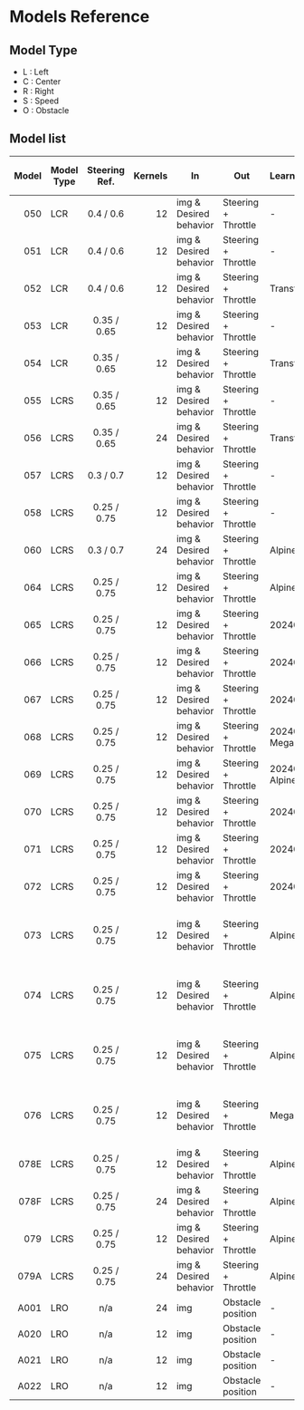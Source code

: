 # Models Reference

## Model Type

* L : Left
* C : Center
* R : Right
* S : Speed
* O : Obstacle

## Model list

| Model | Model Type | Steering Ref. | Kernels | In                     | Out                 | Learning Type                  | Val. Dataset | # Images | img Type | Val. Loss | Epoch | Angle Accuracy | Throttle Accuracy | Val. Angle Accuracy | Val. Throttle Accuracy | Max. dist. | Note                                                        |
|------:|------------|:-------------:|--------:|------------------------|---------------------|:-------------------------------|:-------------|---------:|----------|----------:|------:|---------------:|------------------:|--------------------:|-----------------------:|-----------:|-------------------------------------------------------------|
|   050 | LCR        |   0.4 / 0.6   |      12 | img & Desired behavior | Steering + Throttle | -                              | Shuffle      |     60 K | Raw      |   0.12036 |    39 |              - |                 - |                   - |                      - |          - |                                                             |
|   051 | LCR        |   0.4 / 0.6   |      12 | img & Desired behavior | Steering + Throttle | -                              | Shuffle      |     72 K | Raw      |   0.18487 |    33 |              - |                 - |                   - |                      - |          - |                                                             |
|   052 | LCR        |   0.4 / 0.6   |      12 | img & Desired behavior | Steering + Throttle | Transfer from 50               | Shuffle      |     72 K | Raw      |   0.18065 |    46 |              - |                 - |                   - |                      - |          - |                                                             |
|   053 | LCR        |  0.35 / 0.65  |      12 | img & Desired behavior | Steering + Throttle | -                              | Shuffle      |     72 K | Raw      |   0.19021 |    35 |              - |                 - |                   - |                      - |          - |                                                             |
|   054 | LCR        |  0.35 / 0.65  |      12 | img & Desired behavior | Steering + Throttle | Transfer from 52               | Shuffle      |     72 K | Raw      |   0.13072 |    21 |              - |                 - |                   - |                      - |          - |                                                             |
|   055 | LCRS       |  0.35 / 0.65  |      12 | img & Desired behavior | Steering + Throttle | -                              | Shuffle      |     72 K | Raw      |   0.13679 |    26 |         0.9063 |            0.9885 |              0.9024 |                 0.9918 |          - |                                                             |
|   056 | LCRS       |  0.35 / 0.65  |      24 | img & Desired behavior | Steering + Throttle | Transfer from 52               | Shuffle      |     72 K | Raw      |   0.11870 |    18 |         0.9255 |            0.9899 |              0.9146 |                 0.9943 |          - |                                                             |
|   057 | LCRS       |   0.3 / 0.7   |      12 | img & Desired behavior | Steering + Throttle | -                              | Shuffle      |     72 K | Raw      |   0.13842 |    26 |         0.9180 |            0.9899 |              0.8993 |                 0.9925 |          - |                                                             |
|   058 | LCRS       |  0.25 / 0.75  |      12 | img & Desired behavior | Steering + Throttle | -                              | Shuffle      |     45 K | Raw      |   0.14651 |    17 |              - |                 - |                   - |                      - |          - |                                                             |
|   060 | LCRS       |   0.3 / 0.7   |      24 | img & Desired behavior | Steering + Throttle | Alpine                         | Shuffle      |     45 K | Raw      |   0.13537 |    34 |              - |                 - |                   - |                      - |          - |                                                             |
|   064 | LCRS       |  0.25 / 0.75  |      12 | img & Desired behavior | Steering + Throttle | Alpine                         | Shuffle      |     45 K | Raw      |   0.05494 |    36 |              - |                 - |                   - |                      - |          - |                                                             |
|   065 | LCRS       |  0.25 / 0.75  |      12 | img & Desired behavior | Steering + Throttle | 20240126 Alpine                | Shuffle      |     45 K | Raw      |   0.11178 |    18 |              - |                 - |                   - |                      - |          - |                                                             |
|   066 | LCRS       |  0.25 / 0.75  |      12 | img & Desired behavior | Steering + Throttle | 20240126 Megane                | Shuffle      |     45 K | Raw      |   0.10231 |    28 |              - |                 - |                   - |                      - |          - |                                                             |
|   067 | LCRS       |  0.25 / 0.75  |      12 | img & Desired behavior | Steering + Throttle | 20240126 Sandero               | Shuffle      |     45 K | Raw      |   0.10181 |    15 |              - |                 - |                   - |                      - |          - |                                                             |
|   068 | LCRS       |  0.25 / 0.75  |      12 | img & Desired behavior | Steering + Throttle | 20240126 Megane+Sandero        | Shuffle      |     90 K | Raw      |   0.10163 |    19 |              - |                 - |                   - |                      - |          - |                                                             |
|   069 | LCRS       |  0.25 / 0.75  |      12 | img & Desired behavior | Steering + Throttle | 20240126 Alpine+Megane+Sandero | Shuffle      |    135 K | Raw      |   0.10854 |    24 |              - |                 - |                   - |                      - |          - |                                                             |
|   070 | LCRS       |  0.25 / 0.75  |      12 | img & Desired behavior | Steering + Throttle | 20240126 Alpine                | Shuffle      |     83 K | Raw      |   0.05773 |    19 |              - |                 - |                   - |                      - |          - |                                                             |
|   071 | LCRS       |  0.25 / 0.75  |      12 | img & Desired behavior | Steering + Throttle | 20240126 Megane                | Shuffle      |     90 K | Raw      |   0.05369 |    17 |              - |                 - |                   - |                      - |          - |                                                             |
|   072 | LCRS       |  0.25 / 0.75  |      12 | img & Desired behavior | Steering + Throttle | 20240126 Sandero               | Shuffle      |     90 K | Raw      |   0.06030 |    25 |              - |                 - |                   - |                      - |          - |                                                             |
|   073 | LCRS       |  0.25 / 0.75  |      12 | img & Desired behavior | Steering + Throttle | Alpine                         | Shuffle      |     90 K | Raw      |   0.06155 |    24 |              - |                 - |                   - |                      - |          - | Correction angle caméra +3Rpx. Le modèle tire trop à droite |
|   074 | LCRS       |  0.25 / 0.75  |      12 | img & Desired behavior | Steering + Throttle | Alpine                         | Shuffle      |     90 K | Raw      |         ? |     ? |              - |                 - |                   - |                      - |          - | Correction angle caméra +2Rpx. Le modèle tire trop à droite |
|   075 | LCRS       |  0.25 / 0.75  |      12 | img & Desired behavior | Steering + Throttle | Alpine                         | Shuffle      |     45 K | Raw      |         ? |     ? |              - |                 - |                   - |                      - |          - | Correction angle caméra +1Rpx. Le modèle tire trop à droite |
|   076 | LCRS       |  0.25 / 0.75  |      12 | img & Desired behavior | Steering + Throttle | Megane                         | Shuffle      |     45 K | Raw      |         ? |     ? |              - |                 - |                   - |                      - |          - | Correction angle caméra +2Rpx. Le modèle tire trop à droite |
|  078E | LCRS       |  0.25 / 0.75  |      12 | img & Desired behavior | Steering + Throttle | Alpine                         | Shuffle      |     45 K | Raw      |   0.11750 |    24 |              - |                 - |                   - |                      - |          - |                                                             |
|  078F | LCRS       |  0.25 / 0.75  |      24 | img & Desired behavior | Steering + Throttle | Alpine                         | Shuffle      |     45 K | Raw      |   0.11511 |    19 |              - |                 - |                   - |                      - |          - |                                                             |
|   079 | LCRS       |  0.25 / 0.75  |      12 | img & Desired behavior | Steering + Throttle | Alpine                         | Shuffle      |     90 K | Raw      |   0.06247 |    19 |              - |                 - |                   - |                      - |          - | Avec comportement retour en piste                           |
|  079A | LCRS       |  0.25 / 0.75  |      24 | img & Desired behavior | Steering + Throttle | Alpine                         | Shuffle      |     90 K | Raw      |   0.06482 |    22 |              - |                 - |                   - |                      - |          - | Avec comportement retour en piste                           |
|  A001 | LRO        |      n/a      |      24 | img                    | Obstacle position   | -                              | Shuffle      |     17 K | Raw      |   0.21497 |    14 |              - |                 - |                   - |                      - |        1.2 |                                                             |
|  A020 | LRO        |      n/a      |      12 | img                    | Obstacle position   | -                              | Shuffle      |     17 K | Raw      |   0.09710 |    16 |              - |                 - |                   - |                      - |        1.5 |                                                             |
|  A021 | LRO        |      n/a      |      12 | img                    | Obstacle position   | -                              | Shuffle      |     17 K | Raw      |   0.10870 |    15 |              - |                 - |                   - |                      - |        1.2 |                                                             |
|  A022 | LRO        |      n/a      |      12 | img                    | Obstacle position   | -                              | Shuffle      |     17 K | Raw      |   0.08259 |    17 |              - |                 - |                   - |                      - |        2.0 |                                                             |
